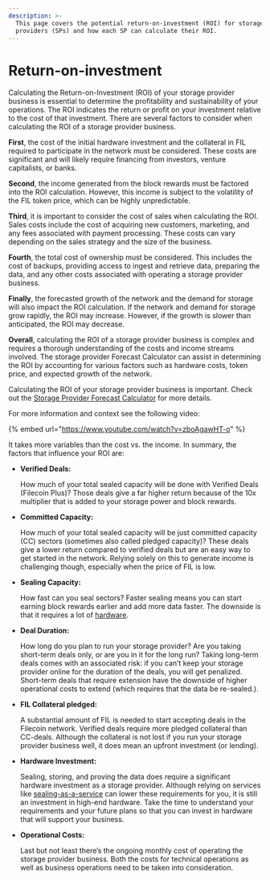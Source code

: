 ```yaml
---
description: >-
  This page covers the potential return-on-investment (ROI) for storage
  providers (SPs) and how each SP can calculate their ROI.
---
```


# Return-on-investment

Calculating the Return-on-Investment (ROI) of your storage provider business is essential to determine the profitability and sustainability of your operations. The ROI indicates the return or profit on your investment relative to the cost of that investment. There are several factors to consider when calculating the ROI of a storage provider business.

**First**, the cost of the initial hardware investment and the collateral in FIL required to participate in the network must be considered. These costs are significant and will likely require financing from investors, venture capitalists, or banks.

**Second**, the income generated from the block rewards must be factored into the ROI calculation. However, this income is subject to the volatility of the FIL token price, which can be highly unpredictable.

**Third**, it is important to consider the cost of sales when calculating the ROI. Sales costs include the cost of acquiring new customers, marketing, and any fees associated with payment processing. These costs can vary depending on the sales strategy and the size of the business.

**Fourth**, the total cost of ownership must be considered. This includes the cost of backups, providing access to ingest and retrieve data, preparing the data, and any other costs associated with operating a storage provider business.

**Finally**, the forecasted growth of the network and the demand for storage will also impact the ROI calculation. If the network and demand for storage grow rapidly, the ROI may increase. However, if the growth is slower than anticipated, the ROI may decrease.

**Overall**, calculating the ROI of a storage provider business is complex and requires a thorough understanding of the costs and income streams involved. The storage provider Forecast Calculator can assist in determining the ROI by accounting for various factors such as hardware costs, token price, and expected growth of the network.

Calculating the ROI of your storage provider business is important. Check out the [Storage Provider Forecast Calculator](https://calc.filecoin.eu/) for more details.

For more information and context see the following video:

{% embed url="https://www.youtube.com/watch?v=zboAgawHT-o" %}

It takes more variables than the cost vs. the income. In summary, the factors that influence your ROI are:

*   **Verified Deals:**

    How much of your total sealed capacity will be done with Verified Deals (Filecoin Plus)? Those deals give a far higher return because of the 10x multiplier that is added to your storage power and block rewards.
*   **Committed Capacity:**

    How much of your total sealed capacity will be just committed capacity (CC) sectors (sometimes also called pledged capacity)? These deals give a lower return compared to verified deals but are an easy way to get started in the network. Relying solely on this to generate income is challenging though, especially when the price of FIL is low.
*   **Sealing Capacity:**

    How fast can you seal sectors? Faster sealing means you can start earning block rewards earlier and add more data faster. The downside is that it requires a lot of [hardware](../infrastructure/reference-architectures.md).
*   **Deal Duration:**

    How long do you plan to run your storage provider? Are you taking short-term deals only, or are you in it for the long run? Taking long-term deals comes with an associated risk: if you can’t keep your storage provider online for the duration of the deals, you will get penalized. Short-term deals that require extension have the downside of higher operational costs to extend (which requires that the data be re-sealed.).
*   **FIL Collateral pledged:**

    A substantial amount of FIL is needed to start accepting deals in the Filecoin network. Verified deals require more pledged collateral than CC-deals. Although the collateral is not lost if you run your storage provider business well, it does mean an upfront investment (or lending).
*   **Hardware Investment:**

    Sealing, storing, and proving the data does require a significant hardware investment as a storage provider. Although relying on services like [sealing-as-a-service](../architecture/sealing-as-a-service.md) can lower these requirements for you, it is still an investment in high-end hardware. Take the time to understand your requirements and your future plans so that you can invest in hardware that will support your business.
*   **Operational Costs:**

    Last but not least there’s the ongoing monthly cost of operating the storage provider business. Both the costs for technical operations as well as business operations need to be taken into consideration.
